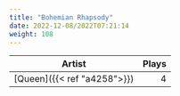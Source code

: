 ```yaml
---
title: "Bohemian Rhapsody"
date: 2022-12-08/2022T07:21:14
weight: 108
---
```




 Artist | Plays 
----- | -----:
[Queen]({{< ref "a4258">}}) | 4
